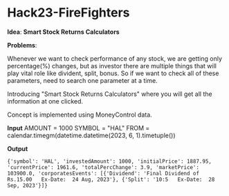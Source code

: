 # Hack23-FireFighters

**Idea**: <b>Smart Stock Returns Calculators</b>


**Problems**: <p> Whenever we want to check performance of any stock, we are getting only percentage(%) changes, but as investor there are multiple things that will play vital role like divident, split, bonus.
So if we want to check all of these parameters, need to search one parameter at a time.</p>

<p> Introducing "Smart Stock Returns Calculators" where you will get all the information at one clicked.</p>

<p> Concept is implemented using MoneyControl data.</p>


**Input**
AMOUNT = 1000
SYMBOL = "HAL"
FROM = calendar.timegm(datetime.datetime(2023, 6, 1).timetuple())

**Output**

`{'symbol': 'HAL', 'investedAmount': 1000, 'initialPrice': 1887.95, 'currentPrice': 1961.6, 'totalPercChange': 3.9, 'marketPrice': 103900.0, 'corporatesEvents': [{'Dividend': 'Final Dividend of Rs.15.00   Ex-Date:  24 Aug, 2023'}, {'Split': '10:5   Ex-Date:  28 Sep, 2023'}]}`
